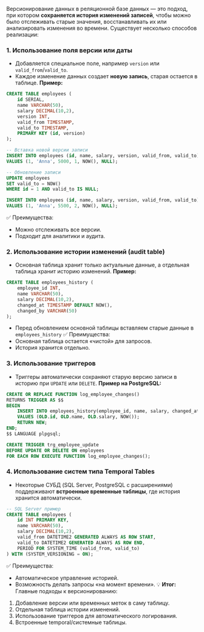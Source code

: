 Версионирование данных в реляционной базе данных — это подход, при котором **сохраняется история изменений записей**, чтобы можно было отслеживать старые значения, восстанавливать их или анализировать изменения во времени. Существует несколько способов реализации:
### **1. Использование поля версии или даты**
- Добавляется специальное поле, например `version` или `valid_from`/`valid_to`.
- Каждое изменение данных создает **новую запись**, старая остается в таблице.
**Пример:**
```sql
CREATE TABLE employees (
    id SERIAL,
    name VARCHAR(50),
    salary DECIMAL(10,2),
    version INT,
    valid_from TIMESTAMP,
    valid_to TIMESTAMP,
    PRIMARY KEY (id, version)
);

-- Вставка новой версии записи
INSERT INTO employees (id, name, salary, version, valid_from, valid_to)
VALUES (1, 'Anna', 5000, 1, NOW(), NULL);

-- Обновление записи
UPDATE employees
SET valid_to = NOW()
WHERE id = 1 AND valid_to IS NULL;

INSERT INTO employees (id, name, salary, version, valid_from, valid_to)
VALUES (1, 'Anna', 5500, 2, NOW(), NULL);
```
✅ Преимущества:
- Можно отслеживать все версии.
- Подходит для аналитики и аудита.
### **2. Использование истории изменений (audit table)**
- Основная таблица хранит только актуальные данные, а отдельная таблица хранит историю изменений.
**Пример:**
```sql
CREATE TABLE employees_history (
    employee_id INT,
    name VARCHAR(50),
    salary DECIMAL(10,2),
    changed_at TIMESTAMP DEFAULT NOW(),
    changed_by VARCHAR(50)
);
```
- Перед обновлением основной таблицы вставляем старые данные в `employees_history`
✅ Преимущества:
- Основная таблица остается «чистой» для запросов.
- История хранится отдельно.
### **3. Использование триггеров**
- Триггеры автоматически сохраняют старую версию записи в историю при `UPDATE` или `DELETE`.
**Пример на PostgreSQL:**
```sql
CREATE OR REPLACE FUNCTION log_employee_changes()
RETURNS TRIGGER AS $$
BEGIN
    INSERT INTO employees_history(employee_id, name, salary, changed_at)
    VALUES (OLD.id, OLD.name, OLD.salary, NOW());
    RETURN NEW;
END;
$$ LANGUAGE plpgsql;

CREATE TRIGGER trg_employee_update
BEFORE UPDATE OR DELETE ON employees
FOR EACH ROW EXECUTE FUNCTION log_employee_changes();
```
### **4. Использование систем типа Temporal Tables**
- Некоторые СУБД (SQL Server, PostgreSQL с расширениями) поддерживают **встроенные временные таблицы**, где история хранится автоматически.
```sql
-- SQL Server пример
CREATE TABLE employees (
    id INT PRIMARY KEY,
    name VARCHAR(50),
    salary DECIMAL(10,2),
    valid_from DATETIME2 GENERATED ALWAYS AS ROW START,
    valid_to DATETIME2 GENERATED ALWAYS AS ROW END,
    PERIOD FOR SYSTEM_TIME (valid_from, valid_to)
) WITH (SYSTEM_VERSIONING = ON);
```
✅ Преимущества:
- Автоматическое управление историей.
- Возможность делать запросы «на момент времени».
💡 **Итог:**  
Главные подходы к версионированию:
1. Добавление версии или временных меток в саму таблицу.
2. Отдельная таблица истории изменений.
3. Использование триггеров для автоматического логирования.
4. Встроенные temporal/системные таблицы.